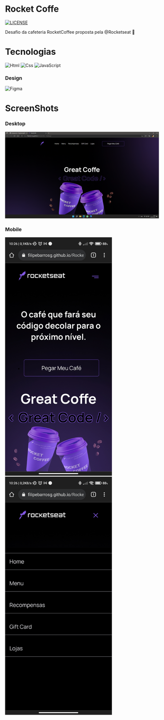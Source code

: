 # Rocket Coffe 

[![LICENSE](https://img.shields.io/github/license/filipebarrosg/RocketCoffe---Challenge)](https://github.com/Filipebarrosg/RocketCoffe---Challenge/blob/main/LICENSE)

Desafio da cafeteria RocketCoffee proposta pela @Rocketseat 🚀


# Tecnologias
![Html](https://img.shields.io/badge/HTML5-E34F26?style=for-the-badge&logo=html5&logoColor=white)
![Css](https://img.shields.io/badge/CSS3-1572B6?style=for-the-badge&logo=css3&logoColor=white)
![JavaScript](https://img.shields.io/badge/JavaScript-323330?style=for-the-badge&logo=javascript&logoColor=F7DF1E)

### Design
![Figma](https://img.shields.io/badge/Figma-F24E1E?style=for-the-badge&logo=figma&logoColor=white)

# ScreenShots

### Desktop

<img src="https://github.com/Filipebarrosg/assents/blob/main/CoffeChallenge/Coffee.png">

### Mobile
<img src="https://github.com/Filipebarrosg/assents/blob/main/CoffeChallenge/MobileCoffee.jpg" width="350px">  <img src="https://github.com/Filipebarrosg/assents/blob/main/CoffeChallenge/MobileCoffeMenu.jpg" width="350px">
